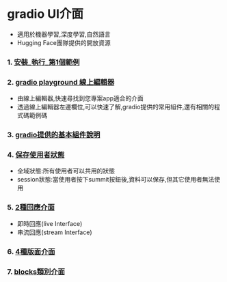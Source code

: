 # gradio UI介面
- 適用於機器學習,深度學習,自然語言
- Hugging Face團隊提供的開放資源

### 1. [安裝_執行_第1個範例](./quickstart)

### 2. [gradio playground 線上編輯器](https://www.gradio.app/playground)

- 由線上編輯器,快速尋找到您專案app適合的介面
- 透過線上編輯器左邊欄位,可以快速了解,gradio提供的常用組件,還有相關的程式碼範例碼

### 3. [gradio提供的基本組件說明](https://www.gradio.app/docs/gradio/interface)

### 4. [保存使用者狀態](./interface_state)
- 全域狀態:所有使用者可以共用的狀態
- session狀態:當使用者按下summit按鈕後,資料可以保存,但其它使用者無法使用

### 5. [2種回應介面](./reactive_Interface)
- 即時回應(live Interface)
- 串流回應(stream Interface)

### 6. [4種版面介面](./four_kinds_of_interface)

### 7. [blocks類別介面](./building_with_blocks)





